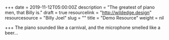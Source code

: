 +++
date = 2019-11-12T05:00:00Z
description = "The greatest of piano men, that Billy is."
draft = true
resourcelink = "http://wildedge.design"
resourcesource = "Billy Joel"
slug = ""
title = "Demo Resource"
weight = nil

+++
The piano sounded like a carnival, and the microphone smelled like a beer...